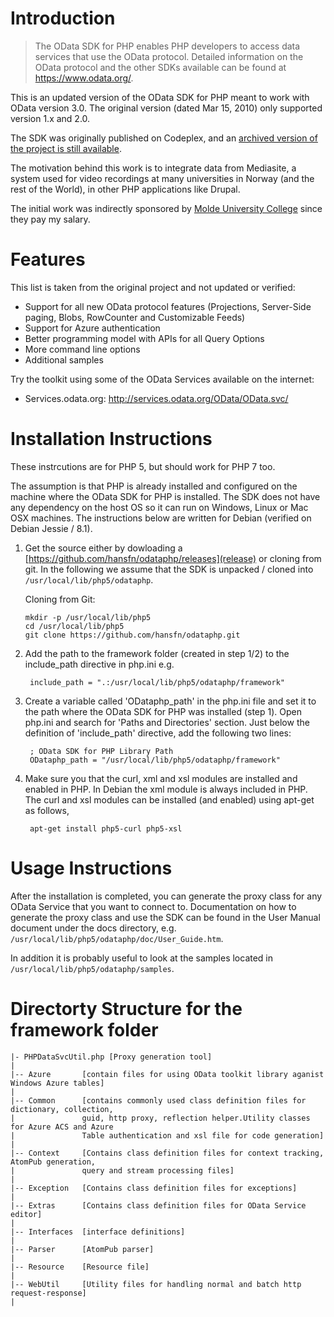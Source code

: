Introduction
============

> The OData SDK for PHP enables PHP developers to access data services that 
> use the OData protocol. Detailed information on the OData protocol and 
> the other SDKs available can be found at https://www.odata.org/. 

This is an updated version of the OData SDK for PHP meant to work with OData version 3.0. 
The original version (dated Mar 15, 2010) only supported version 1.x and 2.0. 

The SDK was originally published on Codeplex, and an 
[archived version of the project is still available](https://archive.codeplex.com/?p=odataphp).

The motivation behind this work is to integrate data from Mediasite, a system used for video 
recordings at many universities in Norway (and the rest of the World), in other PHP applications
like Drupal.

The initial work was indirectly sponsored by [Molde University College](http://www.himolde.no/) 
since they pay my salary.

Features
========

This list is taken from the original project and not updated or verified:

- Support for all new OData protocol features (Projections, Server-Side paging, Blobs, RowCounter and Customizable Feeds)
- Support for Azure authentication
- Better programming model with APIs for all Query Options
- More command line options
- Additional samples

Try the toolkit using some of the OData Services available on the internet:

- Services.odata.org: http://services.odata.org/OData/OData.svc/

Installation Instructions
=========================
These instrcutions are for PHP 5, but should work for PHP 7 too.

The assumption is that PHP is already installed and configured on the machine where the OData SDK for PHP is installed.
The SDK does not have any dependency on the host OS so it can run on Windows, Linux or Mac OSX machines.
The instructions below are written for Debian (verified on Debian Jessie / 8.1).

1. Get the source either by dowloading a [https://github.com/hansfn/odataphp/releases](release) or cloning from git. 
   In the following we assume that the SDK is unpacked / cloned into ```/usr/local/lib/php5/odataphp```.
   
   Cloning from Git:
   
       mkdir -p /usr/local/lib/php5
       cd /usr/local/lib/php5
       git clone https://github.com/hansfn/odataphp.git
3. Add the path to the framework folder (created in step 1/2) to the include_path directive in php.ini e.g.

        include_path = ".:/usr/local/lib/php5/odataphp/framework"
4. Create a variable called 'ODataphp_path' in the php.ini file and set it to the
   path where the OData SDK for PHP was installed (step 1).
   Open php.ini and search for 'Paths and Directories' section. Just below the definition 
   of 'include_path' directive, add the following two lines:

        ; OData SDK for PHP Library Path
        ODataphp_path = "/usr/local/lib/php5/odataphp/framework"
5. Make sure you that the curl, xml and xsl modules are installed and enabled in PHP. 
   In Debian the xml module is always included in PHP. The curl and xsl modules can be 
   installed (and enabled) using apt-get as follows,

        apt-get install php5-curl php5-xsl

Usage Instructions
==================
After the installation is completed, you can generate the proxy class for any OData Service
that you want to connect to. Documentation on how to generate the proxy class and use the SDK
can be found in the User Manual document under the docs directory, 
e.g. ```/usr/local/lib/php5/odataphp/doc/User_Guide.htm```.

In addition it is probably useful to look at the samples located in ```/usr/local/lib/php5/odataphp/samples```.
     
Directorty Structure for the framework folder
=============================================

```
|- PHPDataSvcUtil.php [Proxy generation tool]
|
|-- Azure       [contain files for using OData toolkit library aganist Windows Azure tables]
|
|-- Common      [contains commonly used class definition files for dictionary, collection, 
|               guid, http proxy, reflection helper.Utility classes for Azure ACS and Azure
|               Table authentication and xsl file for code generation]
|
|-- Context     [Contains class definition files for context tracking, AtomPub generation,
|               query and stream processing files]
|
|-- Exception   [Contains class definition files for exceptions]
|
|-- Extras      [Contains class definition files for OData Service editor]
|
|-- Interfaces  [interface definitions]
|
|-- Parser      [AtomPub parser]
|
|-- Resource    [Resource file]
|
|-- WebUtil     [Utility files for handling normal and batch http request-response]
|
```
